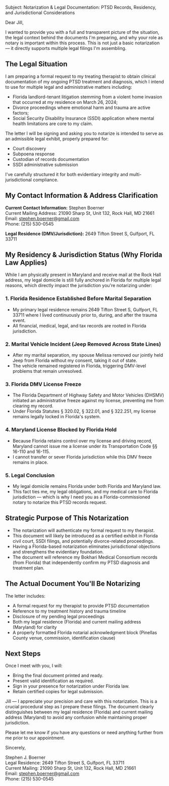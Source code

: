 Subject: Notarization & Legal Documentation: PTSD Records, Residency, and Jurisdictional Considerations

Dear Jill,

I wanted to provide you with a full and transparent picture of the situation, the legal context behind the documents I'm preparing, and why your role as notary is important within this process. This is not just a basic notarization — it directly supports multiple legal filings I'm assembling.

## The Legal Situation
I am preparing a formal request to my treating therapist to obtain clinical documentation of my ongoing PTSD treatment and diagnosis, which I intend to use for multiple legal and administrative matters including:

- Florida landlord-tenant litigation stemming from a violent home invasion that occurred at my residence on March 26, 2024;
- Divorce proceedings where emotional harm and trauma are active factors;
- Social Security Disability Insurance (SSDI) application where mental health limitations are core to my claim.

The letter I will be signing and asking you to notarize is intended to serve as an admissible legal exhibit, properly prepared for:
- Court discovery
- Subpoena response
- Custodian of records documentation
- SSDI administrative submission

I've carefully structured it for both evidentiary integrity and multi-jurisdictional compliance.

## My Contact Information & Address Clarification

**Current Contact Information:**
Stephen Boerner  
Current Mailing Address: 21090 Sharp St, Unit 132, Rock Hall, MD 21661  
Email: stephen.boerner@gmail.com  
Phone: (215) 530-0545

**Legal Residence (DMV/Jurisdiction):** 2649 Tifton Street S, Gulfport, FL 33711

## My Residency & Jurisdiction Status (Why Florida Law Applies)
While I am physically present in Maryland and receive mail at the Rock Hall address, my legal domicile is still fully anchored in Florida for multiple legal reasons, which directly impact the jurisdiction you're notarizing under:

### 1. Florida Residence Established Before Marital Separation
- My primary legal residence remains 2649 Tifton Street S, Gulfport, FL 33711 where I lived continuously prior to, during, and after the trauma event.
- All financial, medical, legal, and tax records are rooted in Florida jurisdiction.

### 2. Marital Vehicle Incident (Jeep Removed Across State Lines)
- After my marital separation, my spouse Melissa removed our jointly held Jeep from Florida without my consent, taking it out of state.
- The vehicle remained registered in Florida, triggering DMV-level problems that remain unresolved.

### 3. Florida DMV License Freeze
- The Florida Department of Highway Safety and Motor Vehicles (DHSMV) initiated an administrative freeze against my license, preventing me from clearing my record.
- Under Florida Statutes § 320.02, § 322.01, and § 322.251, my license remains legally locked in Florida's system.

### 4. Maryland License Blocked by Florida Hold
- Because Florida retains control over my license and driving record, Maryland cannot issue me a license under its Transportation Code §§ 16-110 and 16-115.
- I cannot transfer or sever Florida jurisdiction while this DMV freeze remains in place.

### 5. Legal Conclusion
- My legal domicile remains Florida under both Florida and Maryland law.
- This fact ties me, my legal obligations, and my medical care to Florida jurisdiction — which is why I need you as a Florida-commissioned notary to notarize this PTSD records request.

## Strategic Purpose of This Notarization
- The notarization will authenticate my formal request to my therapist.
- This document will likely be introduced as a certified exhibit in Florida civil court, SSDI filings, and potentially divorce-related proceedings.
- Having a Florida-based notarization eliminates jurisdictional objections and strengthens the evidentiary foundation.
- The document will reference my Bokhari Medical Consortium records (from Florida) that independently confirm my PTSD diagnosis and treatment plan.

## The Actual Document You'll Be Notarizing
The letter includes:
- A formal request for my therapist to provide PTSD documentation
- Reference to my treatment history and trauma timeline
- Disclosure of my pending legal proceedings
- Both my legal residence (Florida) and current mailing address (Maryland) for clarity
- A properly formatted Florida notarial acknowledgment block (Pinellas County venue, commission, identification clause)

## Next Steps
Once I meet with you, I will:
- Bring the final document printed and ready.
- Present valid identification as required.
- Sign in your presence for notarization under Florida law.
- Retain certified copies for legal submission.

Jill — I appreciate your precision and care with this notarization. This is a crucial procedural step as I prepare these filings. The document clearly distinguishes between my legal residence (Florida) and current mailing address (Maryland) to avoid any confusion while maintaining proper jurisdiction.

Please let me know if you have any questions or need anything further from me prior to our appointment.

Sincerely,

Stephen J. Boerner  
Legal Residence: 2649 Tifton Street S, Gulfport, FL 33711  
Current Mailing: 21090 Sharp St, Unit 132, Rock Hall, MD 21661  
Email: stephen.boerner@gmail.com  
Phone: (215) 530-0545